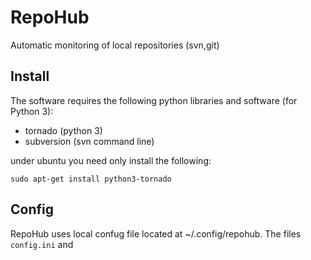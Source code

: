 # RepoHub
Automatic monitoring of local repositories (svn,git)


## Install

The software requires the following python libraries and software (for Python 3):

* tornado (python 3)
* subversion (svn command line)

under ubuntu you need only install the following: 
```
sudo apt-get install python3-tornado
```

## Config

RepoHub uses local confug file located at ~/.config/repohub. The files ```config.ini``` and 
